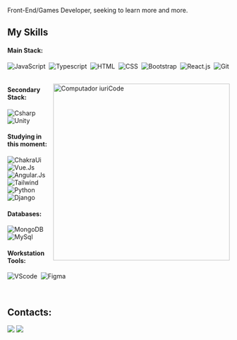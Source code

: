 
<p>Front-End/Games Developer, seeking to learn more and more.</p>
 

## My Skills

#### Main Stack:

![JavaScript](https://img.shields.io/badge/JavaScript-F7DF1E?style=for-the-badge&logo=javascript&logoColor=black)&nbsp;
![Typescript](https://img.shields.io/badge/TypeScript-007ACC?style=for-the-badge&logo=typescript&logoColor=white)&nbsp;
![HTML](https://img.shields.io/badge/HTML5-E34F26?style=for-the-badge&logo=html5&logoColor=white)&nbsp;
![CSS](https://img.shields.io/badge/CSS3-1572B6?style=for-the-badge&logo=css3&logoColor=white)&nbsp;
![Bootstrap](https://img.shields.io/badge/Bootstrap-563D7C?style=for-the-badge&logo=bootstrap&logoColor=white)&nbsp;
![React.js](https://img.shields.io/badge/React-20232A?style=for-the-badge&logo=react&logoColor=61DAFB)&nbsp;
![Git](https://img.shields.io/badge/GIT-E44C30?style=for-the-badge&logo=git&logoColor=white)&nbsp;

<img src="https://raw.githubusercontent.com/MicaelliMedeiros/micaellimedeiros/master/image/computer-illustration.png" min-width="400px" max-width="400px" width="400px" align="right" alt="Computador iuriCode">

#### Secondary Stack:

![Csharp](https://img.shields.io/badge/C%23-239120?style=for-the-badge&logo=c-sharp&logoColor=white)&nbsp;
![Unity](https://img.shields.io/badge/Unity-100000?style=for-the-badge&logo=unity&logoColor=white)&nbsp;

#### Studying in this moment:

![ChakraUi](https://img.shields.io/badge/Chakra--UI-319795?style=for-the-badge&logo=chakra-ui&logoColor=white)&nbsp;
![Vue.Js](https://img.shields.io/badge/Vue%20js-35495E?style=for-the-badge&logo=vuedotjs&logoColor=4FC08D)&nbsp;
![Angular.Js](https://img.shields.io/badge/AngularJS-E23237?style=for-the-badge&logo=angularjs&logoColor=white)&nbsp;
![Tailwind](https://img.shields.io/badge/Tailwind_CSS-38B2AC?style=for-the-badge&logo=tailwind-css&logoColor=white)&nbsp;
![Python](https://img.shields.io/badge/Python-14354C?style=for-the-badge&logo=python&logoColor=white)&nbsp;
![Django](https://img.shields.io/badge/Django-092E20?style=for-the-badge&logo=django&logoColor=white)&nbsp;

#### Databases:

![MongoDB](https://img.shields.io/badge/MongoDB-4EA94B?style=for-the-badge&logo=mongodb&logoColor=white)&nbsp;
![MySql](https://img.shields.io/badge/MySQL-005C84?style=for-the-badge&logo=mysql&logoColor=white)&nbsp;

#### Workstation Tools:

![VScode](https://img.shields.io/badge/vscode-4285F4?style=for-the-badge&logo=vscode&logoColor=white)&nbsp;
![Figma](https://img.shields.io/badge/Figma-F24E1E?style=for-the-badge&logo=figma&logoColor=white)&nbsp;

&nbsp;
&nbsp;

## Contacts:

<div> 
<a href = "mailto:israelcruz.contato@gmail.com"> <img src="https://img.shields.io/badge/-Gmail-%23333?style=for-the-badge&logo=gmail&logoColor=white" target="_blank"></a>
<a href="https://www.linkedin.com/in/israel-cruz-77a23b25b/" target="_blank"><img src="https://img.shields.io/badge/-LinkedIn-%230077B5?style=for-the-badge&logo=linkedin&logoColor=white"  target="_blank"></a> 

 

  
  
